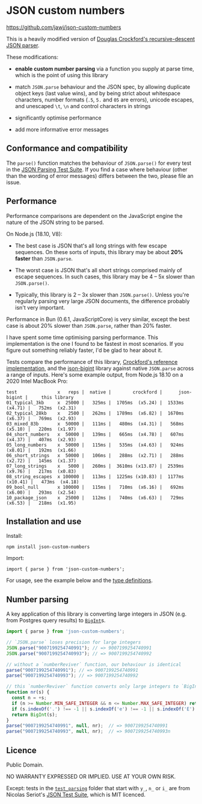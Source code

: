 # JSON custom numbers

https://github.com/jawj/json-custom-numbers

This is a heavily modified version of [Douglas Crockford's recursive-descent JSON parser](https://github.com/douglascrockford/JSON-js/blob/03157639c7a7cddd2e9f032537f346f1a87c0f6d/json_parse.js). 

These modifications:

* **enable custom number parsing** via a function you supply at parse time, which is the point of using this library

* match `JSON.parse` behaviour and the JSON spec, by allowing duplicate object keys (last value wins), and by being strict about whitespace characters, number formats (`.5`, `5.` and `05` are errors), unicode escapes, and unescaped `\t`, `\n` and control characters in strings

* significantly optimise performance

* add more informative error messages


## Conformance and compatibility

The `parse()` function matches the behaviour of `JSON.parse()` for every test in the [JSON Parsing Test Suite](https://github.com/nst/JSONTestSuite). If you find a case where behaviour (other than the wording of error messages) differs between the two, please file an issue.


## Performance

Performance comparisons are dependent on the JavaScript engine the nature of the JSON string to be parsed. 

On Node.js (18.10, V8):

* The best case is JSON that's all long strings with few escape sequences. On these sorts of inputs, this library may be about **20% faster** than `JSON.parse`.

* The worst case is JSON that's all short strings comprised mainly of escape sequences. In such cases, this library may be 4 – 5x slower than `JSON.parse()`.

* Typically, this library is 2 – 3x slower than `JSON.parse()`. Unless you're regularly parsing very large JSON documents, the difference probably isn't very important.

Performance in Bun (0.6.1, JavaScriptCore) is very similar, except the best case is about 20% slower than `JSON.parse`, rather than 20% faster.

I have spent some time optimising parsing performance. This implementation is the one I found to be fastest in most scenarios. If you figure out something reliably faster, I'd be glad to hear about it.

Tests compare the performance of this library, [Crockford's reference implementation]((https://github.com/douglascrockford/JSON-js/blob/03157639c7a7cddd2e9f032537f346f1a87c0f6d/json_parse.js)), and the [json-bigint](https://www.npmjs.com/package/json-bigint) library against native `JSON.parse` across a range of inputs. Here's some example output, from Node.js 18.10 on a 2020 Intel MacBook Pro:

```
test               x   reps |  native |        crockford |      json-bigint |     this library
01_typical_3kb     x  25000 |   325ms |  1705ms  (x5.24) |  1533ms  (x4.71) |   752ms  (x2.31)
02_typical_28kb    x   2500 |   262ms |  1789ms  (x6.82) |  1670ms  (x6.37) |   769ms  (x2.93)
03_mixed_83b       x  50000 |   111ms |   480ms  (x4.31) |   568ms  (x5.10) |   220ms  (x1.97)
04_short_numbers   x  50000 |   139ms |   665ms  (x4.78) |   607ms  (x4.37) |   407ms  (x2.93)
05_long_numbers    x  50000 |   115ms |   535ms  (x4.63) |   924ms  (x8.01) |   192ms  (x1.66)
06_short_strings   x  50000 |   106ms |   288ms  (x2.71) |   288ms  (x2.72) |   145ms  (x1.37)
07_long_strings    x   5000 |   260ms |  3610ms (x13.87) |  2539ms  (x9.76) |   217ms  (x0.83)
08_string_escapes  x 100000 |   113ms |  1225ms (x10.83) |  1177ms (x10.41) |   473ms  (x4.18)
09_bool_null       x 100000 |   115ms |   710ms  (x6.16) |   692ms  (x6.00) |   293ms  (x2.54)
10_package_json    x  25000 |   112ms |   740ms  (x6.63) |   729ms  (x6.53) |   218ms  (x1.95)
```


## Installation and use

Install:

`npm install json-custom-numbers`

Import:

`import { parse } from 'json-custom-numbers';`

For usage, see the example below and the [type definitions](dist/index.d.ts).


## Number parsing

A key application of this library is converting large integers in JSON (e.g. from Postgres query results) to [`BigInt`](https://developer.mozilla.org/en-US/docs/Web/JavaScript/Reference/Global_Objects/BigInt)s.

```javascript
import { parse } from 'json-custom-numbers';

// `JSON.parse` loses precision for large integers
JSON.parse("9007199254740991"); // => 9007199254740991
JSON.parse("9007199254740993"); // => 9007199254740992

// without a `numberReviver` function, our behaviour is identical
parse("9007199254740991"); // => 9007199254740991
parse("9007199254740993"); // => 9007199254740992

// this `numberReviver` function converts only large integers to `BigInt`
function nr(s) {
  const n = +s;
  if (n >= Number.MIN_SAFE_INTEGER && n <= Number.MAX_SAFE_INTEGER) return n;
  if (s.indexOf('.') !== -1 || s.indexOf('e') !== -1 || s.indexOf('E') !== -1) return n;
  return BigInt(s);
}
parse("9007199254740991", null, nr);  // => 9007199254740991
parse("9007199254740993", null, nr);  // => 9007199254740993n
```


## Licence

Public Domain.

NO WARRANTY EXPRESSED OR IMPLIED. USE AT YOUR OWN RISK.

Except: tests in the [`test_parsing`](test/test_parsing/) folder that start with `y_`, `n_` or `i_` are from Nicolas Seriot's [JSON Test Suite](https://github.com/nst/JSONTestSuite), which is MIT licenced.
